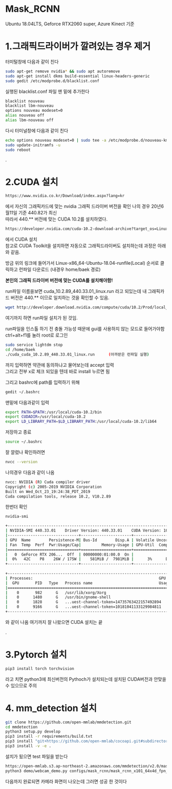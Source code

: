 # Mask_RCNN
Ubuntu 18.04LTS, Geforce RTX2060 super, Azure Kinect 기준

# 1.그래픽드라이버가 깔려있는 경우 제거

터미털창에 다음과 같이 친다
```bash
sudo apt-get remove nvidia* && sudo apt autoremove
sudo apt-get install dkms build-essential linux-headers-generic
sudo gedit /etc/modprobe.d/blacklist.conf
```

실행된 blacklist.conf 파일 맨 밑에 추가한다
```bash
blacklist nouveau
blacklist lbm-nouveau
options nouveau modeset=0
alias nouveau off
alias lbm-nouveau off
```

다시 터미널창에 다음과 같이 친다
```bash
echo options nouveau modeset=0 | sudo tee -a /etc/modprobe.d/nouveau-kms.conf
sudo update-initramfs -u
sudo reboot
```
.   
      
   
# 2.CUDA 설치
```bash
https://www.nvidia.co.kr/Download/index.aspx?lang=kr   
```
에서 자신의 그래픽카드에 맞는 nvidia 그래픽 드라이버 버전을 확인
나의 경우 20년6월11일 기준 440.82가 최신   
따라서 440.** 버전에 맞는 CUDA 10.2를 설치하였다.   
 
```bash
https://developer.nvidia.com/cuda-10.2-download-archive?target_os=Linux&target_arch=x86_64&target_distro=Ubuntu&target_version=1804&target_type=runfilelocal 
```
에서 CUDA 설치   
참고로 CUDA Toolkit을 설치하면 자동으로 그래픽드라이버도 설치하는데 과정은 아래와 같음.    


    
방금 위의 링크에 들어가서 Linux-x86_64-Ubuntu-18.04-runfile(Local) 순서로 클릭하고 런파일 다운로드  (내경우 home/baek 경로)   
   
**본인의 그래픽 드라이버 버전에 맞는 CUDA를 설치해야함!**   
   
  run파일 이름을보면 cuda_10.2.89_440.33.01_linux.run 라고 되있는데 내 그래픽카드 버전은 440.** 이므로 일치하는 것을 확인할 수 있음.  
```bash
wget http://developer.download.nvidia.com/compute/cuda/10.2/Prod/local_installers/cuda_10.2.89_440.33.01_linux.run    
```
여기까지 하면 run파일 설치가 된 것임.            

  run파일을 인스톨 하기 전 충돌 가능성 때문에 gui를 사용하지 않는 모드로 들어가야함   
   ctrl+alt+f1를 눌러 root로 로그인
   
```bash 
sudo service lightdm stop
cd /home/baek
./cuda_cuda_10.2.89_440.33.01_linux.run      (아까받은 런파일 실행)
 ```
 
 
 까지 입력하면 약관에 동의하냐고 물어보는데  accept 입력   
 그리고 전부 x로 체크 되있을 텐데 바로 install 누르면 됨   
 
 그리고 bashrc에 path를 입력하기 위해   
 
 ```bash
gedit ~/.bashrc  
 ```
 맨밑에 다음과같이 입력
 ```bash
 export PATH=$PATH:/usr/local/cuda-10.2/bin
 export CUDADIR=/usr/local/cuda-10.2
 export LD_LIBRARY_PATH=$LD_LIBRARY_PATH:/usr/local/cuda-10.2/lib64
 ```
 저장하고 종료
 ```bash
 source ~/.bashrc 
 ```
 
잘 깔렸나 확인하려면
```bash
nvcc --version
```

나의경우 다음과 같이 나옴
```bash
nvcc: NVIDIA (R) Cuda compiler driver   
Copyright (c) 2005-2019 NVIDIA Corporation   
Built on Wed_Oct_23_19:24:38_PDT_2019
Cuda compilation tools, release 10.2, V10.2.89
```
한번더 확인
```bash
nvidia-smi
```
```bash
+-----------------------------------------------------------------------------+
| NVIDIA-SMI 440.33.01    Driver Version: 440.33.01    CUDA Version: 10.2     |
|-------------------------------+----------------------+----------------------+
| GPU  Name        Persistence-M| Bus-Id        Disp.A | Volatile Uncorr. ECC |
| Fan  Temp  Perf  Pwr:Usage/Cap|         Memory-Usage | GPU-Util  Compute M. |
|===============================+======================+======================|
|   0  GeForce RTX 206...  Off  | 00000000:01:00.0  On |                  N/A |
|  0%   42C    P8    26W / 175W |    581MiB /  7981MiB |      3%      Default |
+-------------------------------+----------------------+----------------------+
                                                                               
+-----------------------------------------------------------------------------+
| Processes:                                                       GPU Memory |
|  GPU       PID   Type   Process name                             Usage      |
|=============================================================================|
|    0       982      G   /usr/lib/xorg/Xorg                           316MiB |
|    0      1480      G   /usr/bin/gnome-shell                         118MiB |
|    0      1828      G   ...uest-channel-token=14735763422157492894    58MiB |
|    0      9166      G   ...uest-channel-token=10181041133129984811    85MiB |
+-----------------------------------------------------------------------------+
``` 
와 같이 나옴 여기까지 잘 나왔으면 CUDA 설치는 끝
   
.      
      
      
# 3.Pytorch 설치
```bash
pip3 install torch torchvision
```
라고 치면 python3에 최신버전의 Pythoch가 설치되는데 설치된 CUDA버전과 안맞을수 있으므로 주의

# 4. mm_detection 설치
```bash
git clone https://github.com/open-mmlab/mmdetection.git
cd mmdetection
python3 setup.py develop
pip3 install -r requirements/build.txt
pip3 install "git+https://github.com/open-mmlab/cocoapi.git#subdirectory=pycocotools"
pip3 install -v -e .
```
설치가 됬으면 test 파일을 받는다
```bash
https://open-mmlab.s3.ap-northeast-2.amazonaws.com/mmdetection/v2.0/mask_rcnn/mask_rcnn_x101_64x4d_fpn_1x_coco/mask_rcnn_x101_64x4d_fpn_1x_coco_20200201-9352eb0d.pth      (~/mmdetection 경로에 설치할것)
python3 demo/webcam_demo.py configs/mask_rcnn/mask_rcnn_x101_64x4d_fpn_1x_coco.py mask_rcnn_x101_64x4d_fpn_1x_coco_20200201-9352eb0d.pth
```
다음까지 완료되면 카메라 화면이 나오는데 그러면 성공 한 것이다
